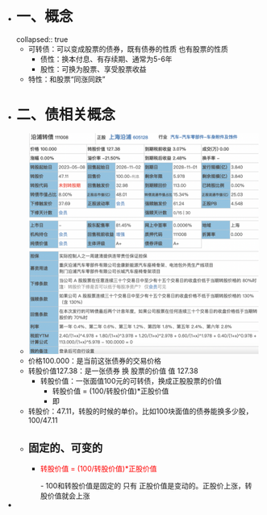 - # 一、概念
  collapsed:: true
	- 可转债：可以变成股票的债券，既有债券的性质 也有股票的性质
		- 债性：换本付息、有存续期、通常为5-6年
		- 股性：可换为股票、享受股票收益
	- 特性：和股票“同涨同跌”
- # 二、债相关概念
	- ![image.png](../assets/image_1668311167814_0.png)
	- 价格100.000：是当前这张债券的交易价格
	- 转股价值127.38：是一张债券 换 股票的价值  值 127.38
		- 转股价值：一张面值100元的可转债，换成正股股票的价值
			- 转股价值 = (100/转股价值)*正股价值
			- 即
	- 转股价：47.11，转股的时候的单价。比如100块面值的债券能换多少股，100/47.11
	- ## 固定的、可变的
		- <p style="color:red">转股价值 = (100/转股价值)*正股价值</p>
			- 100和转股价值是固定的   只有 正股价值是变动的。正股价上涨，转股价值就会上涨
-